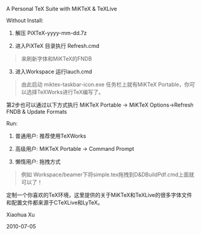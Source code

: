 A Personal TeX Suite with MiKTeX & TeXLive


Without Install:

1. 解压 PiXTeX-yyyy-mm-dd.7z

2. 进入PiXTeX 目录执行 Refresh.cmd
> 来刷新字体和MiKTeX的FNDB

3. 进入Workspace 运行lauch.cmd
> 由此启动 miktex-taskbar-icon.exe
> 任务栏上就有MiKTeX Portable，你可以选择TeXWorks进行TeX编写了。

第2步也可以通过以下方式执行
MiKTeX Portable -> MiKTeX Options->Refresh FNDB & Update Formats



Run:

1. 普通用户: 推荐使用TeXWorks

2. 高级用户: MiKTeX Portable -> Command Prompt

3. 懒惰用户: 拖拽方式
> 例如 Workspace/beamer下将simple.tex拖拽到D&DBuildPdf.cmd上面就可以了！


定制一个你喜欢的TeX环境，这里提供的关于MiKTeX和TeXLive的很多字体文件和配置文件都来源于CTeXLive和LyTeX。



Xiaohua Xu

2010-07-05

